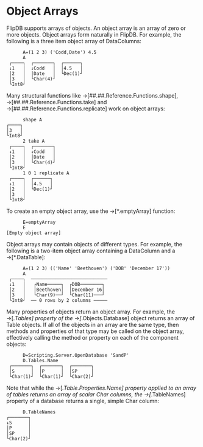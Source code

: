 # Object Arrays

FlipDB supports arrays of objects. An object array is an array of zero or more objects. Object
arrays form naturally in FlipDB. For example, the following is a three item object array of DataColumns:

~~~
      A=(1 2 3) ('Codd,Date') 4.5
      A
 ┌────┐  ┌───────┐  ┌──────┐
 ↓1   │  ↓Codd   │  │4.5   │
 │2   │  │Date   │  └Dec(1)┘
 │3   │  └Char(4)┘
 └Int8┘
~~~

Many structural functions like →[##.##.Reference.Functions.shape],
→[##.##.Reference.Functions.take] and →[##.##.Reference.Functions.replicate] work on object arrays:

~~~
      shape A
┌────┐
│3   │
└Int8┘
      2 take A
 ┌────┐  ┌───────┐
 ↓1   │  ↓Codd   │
 │2   │  │Date   │
 │3   │  └Char(4)┘
 └Int8┘
      1 0 1 replicate A
 ┌────┐  ┌──────┐
 ↓1   │  │4.5   │
 │2   │  └Dec(1)┘
 │3   │
 └Int8┘
~~~

To create an empty object array, use the →[*.emptyArray] function:

~~~
      E=emptyArray
      E
[Empty object array]
~~~

Object arrays may contain objects of different types. For example, the following is a two-item
object array containing a DataColumn and a →[*.DataTable]:

~~~
      A=(1 2 3) (('Name' 'Beethoven') ('DOB' 'December 17'))
      A
 ┌────┐  ────────────────────────────
 ↓1   │   ┌Name─────┐  ┌DOB────────┐
 │2   │   │Beethoven│  │December 16│
 │3   │   └Char(9)──┘  └Char(11)───┘
 └Int8┘  ── 0 rows by 2 columns ─────
~~~

Many properties of objects return an object array. For example, the →[*.Tables] property of the
→[*.Objects.Database] object returns an array of Table objects. If all of the objects in an
array are the same type, then methods and properties of that type may be called on the object
array, effectively calling the method or property on each of the component objects:

~~~
      D=Scripting.Server.OpenDatabase 'SandP'
      D.Tables.Name
 ┌───────┐  ┌───────┐  ┌───────┐
 │S      │  │P      │  │SP     │
 └Char(1)┘  └Char(1)┘  └Char(2)┘
~~~

Note that while the →[*.Table.Properties.Name] property applied to an array of tables returns an
array of scalar Char columns, the →[*.TableNames] property of a database returns a single,
simple Char column:

~~~
      D.TableNames
┌───────┐
↓S      │
│P      │
│SP     │
└Char(2)┘
~~~

